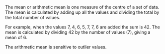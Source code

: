 The mean or arithmetic mean is one measure of the centre of a set of
data. The mean is calculated by adding up all the values and dividing
the total by the total number of values.

For example, when the values 7, 4, 6, 5, 7, 7, 6 are added the sum is
42. The mean is calculated by dividing 42 by the number of values (7),
giving a mean of 6.

The arithmetic mean is sensitive to outlier values.
